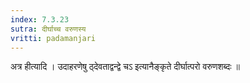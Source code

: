 ```yaml
---
index: 7.3.23
sutra: दीर्घाच्च वरुणस्य
vritti: padamanjari
---
```


 अत्र हीत्यादि । उदाहरणेषु ठ्देवताद्वन्द्वे चऽ इत्यानैङ्कृते दीर्घात्परो वरुणशब्दः ॥
